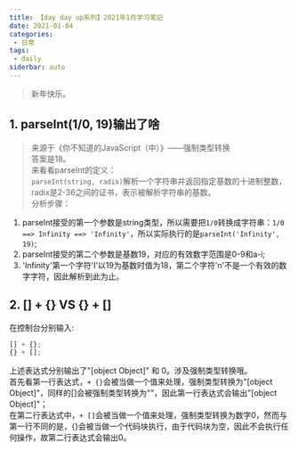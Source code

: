```yaml
---
title: 【day day up系列】2021年1月学习笔记
date: 2021-01-04
categories:
 - 日常
tags:
 - daily
siderbar: auto
---
```


> 新年快乐。

## 1. parseInt(1/0, 19)输出了啥
> 来源于《你不知道的JavaScript（中）》——强制类型转换  
答案是18。  
来看看parseInt的定义：  
`parseInt(string, radix)`解析一个字符串并返回指定基数的十进制整数，radix是2-36之间的证书，表示被解析字符串的基数。    
分析步骤：  
1. parseInt接受的第一个参数是string类型，所以需要把`1/0`转换成字符串：`1/0 ==> Infinity ==> 'Infinity'`，所以实际执行的是`parseInt('Infinity', 19)`;   
2. parseInt接受的第二个参数是基数19，对应的有效数字范围是0-9和a-i;  
3. 'Infinity'第一个字符'I'以19为基数时值为18，第二个字符'n'不是一个有效的数字字符，因此解析到此为止。

## 2. [] + {} VS {} + []
在控制台分别输入:  
```js
[] + {};
{} + [];
```  
上述表达式分别输出了"[object Object]" 和 0。涉及强制类型转换哦。  
首先看第一行表达式，`+ {}`会被当做一个值来处理，强制类型转换为"[object Object]"，同样的[]会被强制类型转换为""，因此第一行表达式会输出"[object Object]"；  
在第二行表达式中，`+ []`会被当做一个值来处理，强制类型转换为数字0，然而与第一行不同的是，{}会被当做一个代码块执行，由于代码块为空，因此不会执行任何操作，故第二行表达式会输出0。